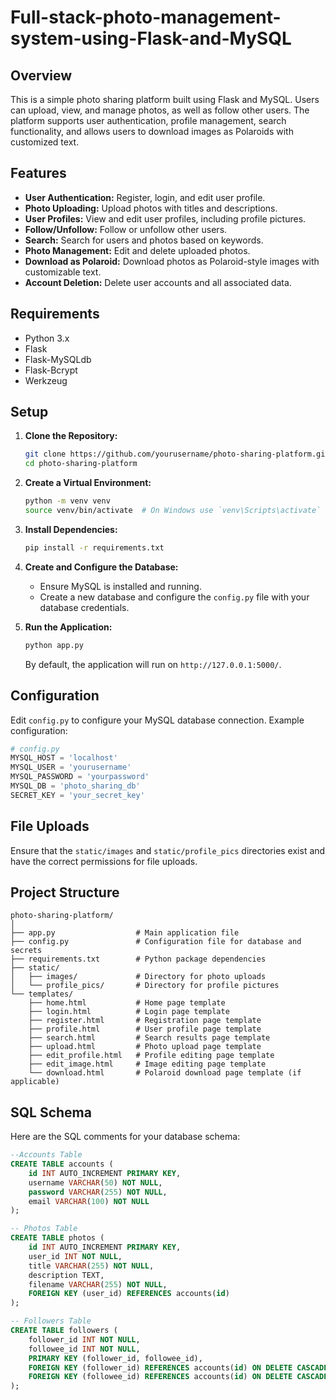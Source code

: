 # Full-stack-photo-management-system-using-Flask-and-MySQL

## Overview

This is a simple photo sharing platform built using Flask and MySQL. Users can upload, view, and manage photos, as well as follow other users. The platform supports user authentication, profile management, search functionality, and allows users to download images as Polaroids with customized text.

## Features

- **User Authentication:** Register, login, and edit user profile.
- **Photo Uploading:** Upload photos with titles and descriptions.
- **User Profiles:** View and edit user profiles, including profile pictures.
- **Follow/Unfollow:** Follow or unfollow other users.
- **Search:** Search for users and photos based on keywords.
- **Photo Management:** Edit and delete uploaded photos.
- **Download as Polaroid:** Download photos as Polaroid-style images with customizable text.
- **Account Deletion:** Delete user accounts and all associated data.

## Requirements

- Python 3.x
- Flask
- Flask-MySQLdb
- Flask-Bcrypt
- Werkzeug

## Setup

1. **Clone the Repository:**

   ```bash
   git clone https://github.com/yourusername/photo-sharing-platform.git
   cd photo-sharing-platform
   ```

2. **Create a Virtual Environment:**

   ```bash
   python -m venv venv
   source venv/bin/activate  # On Windows use `venv\Scripts\activate`
   ```

3. **Install Dependencies:**

   ```bash
   pip install -r requirements.txt
   ```

4. **Create and Configure the Database:**

   - Ensure MySQL is installed and running.
   - Create a new database and configure the `config.py` file with your database credentials.

5. **Run the Application:**

   ```bash
   python app.py
   ```

   By default, the application will run on `http://127.0.0.1:5000/`.

## Configuration

Edit `config.py` to configure your MySQL database connection. Example configuration:

```python
# config.py
MYSQL_HOST = 'localhost'
MYSQL_USER = 'yourusername'
MYSQL_PASSWORD = 'yourpassword'
MYSQL_DB = 'photo_sharing_db'
SECRET_KEY = 'your_secret_key'
```

## File Uploads

Ensure that the `static/images` and `static/profile_pics` directories exist and have the correct permissions for file uploads.

## Project Structure

```
photo-sharing-platform/
│
├── app.py                  # Main application file
├── config.py               # Configuration file for database and secrets
├── requirements.txt        # Python package dependencies
├── static/
│   ├── images/             # Directory for photo uploads
│   └── profile_pics/       # Directory for profile pictures
└── templates/
    ├── home.html           # Home page template
    ├── login.html          # Login page template
    ├── register.html       # Registration page template
    ├── profile.html        # User profile page template
    ├── search.html         # Search results page template
    ├── upload.html         # Photo upload page template
    ├── edit_profile.html   # Profile editing page template
    ├── edit_image.html     # Image editing page template
    └── download.html       # Polaroid download page template (if applicable)
```

## SQL Schema

Here are the SQL comments for your database schema:

```sql
--Accounts Table
CREATE TABLE accounts (
    id INT AUTO_INCREMENT PRIMARY KEY,
    username VARCHAR(50) NOT NULL,
    password VARCHAR(255) NOT NULL,
    email VARCHAR(100) NOT NULL
);

-- Photos Table
CREATE TABLE photos (
    id INT AUTO_INCREMENT PRIMARY KEY,
    user_id INT NOT NULL,
    title VARCHAR(255) NOT NULL,
    description TEXT,
    filename VARCHAR(255) NOT NULL,
    FOREIGN KEY (user_id) REFERENCES accounts(id)
);

-- Followers Table
CREATE TABLE followers (
    follower_id INT NOT NULL,
    followee_id INT NOT NULL,
    PRIMARY KEY (follower_id, followee_id),
    FOREIGN KEY (follower_id) REFERENCES accounts(id) ON DELETE CASCADE,
    FOREIGN KEY (followee_id) REFERENCES accounts(id) ON DELETE CASCADE
);

```
